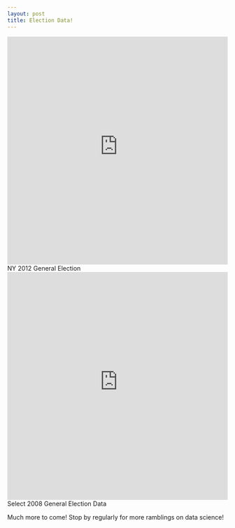 ```yaml
---
layout: post
title: Election Data!
---
```

<iframe width="100%" height="520" frameborder="0" src="https://matthewbmitchell.carto.com/viz/cdb965c2-5428-11e6-8f7f-0e05a8b3e3d7/embed_map" allowfullscreen webkitallowfullscreen mozallowfullscreen oallowfullscreen msallowfullscreen></iframe>
NY 2012 General Election


<iframe width="100%" height="520" frameborder="0" src="https://matthewbmitchell.carto.com/viz/53a63424-5b10-11e6-b892-0e233c30368f/embed_map" allowfullscreen webkitallowfullscreen mozallowfullscreen oallowfullscreen msallowfullscreen></iframe>
Select 2008 General Election Data

Much more to come! Stop by regularly for more ramblings on data science!
